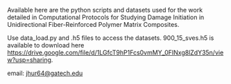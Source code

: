 Available here are the python scripts and datasets used for the work detailed in Computational Protocols for Studying Damage Initiation in Unidirectional Fiber-Reinforced Polymer Matrix Composites.

Use data_load.py and .h5 files to access the datasets. 900_15_sves.h5 is available to download here https://drive.google.com/file/d/1LGfcT9hP1Fcs0vmMY_0FINxg8lZdY35n/view?usp=sharing.

email: jhur64@gatech.edu
